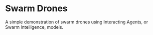 # Swarm Drones
 A simple demonstration of swarm drones using Interacting Agents, or Swarm Intelligence, models.
